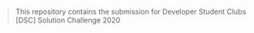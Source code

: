 
> This repository contains the submission for Developer Student Clubs [DSC] Solution Challenge 2020
